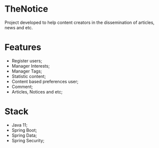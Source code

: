 # TheNotice
Project developed to help content creators in the dissemination of articles, news and etc.

# Features
- Register users;
- Manager Interests;
- Manager Tags;
- Statistic content;
- Content based preferences user;
- Comment;
- Articles, Notices and etc;

# Stack
- Java 11;
- Spring Boot;
- Spring Data;
- Spring Security;
